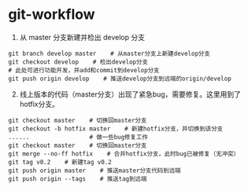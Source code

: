 # git-workflow

1. 从 master 分支新建并检出 develop 分支
```
git branch develop master    # 从master分支上新建develop分支
git checkout develop    # 检出develop分支
# 此处可进行功能开发，并add和commit到develop分支
git push origin develop    # 推送develop分支到远端的origin/develop
```
2. 线上版本的代码（master分支）出现了紧急bug，需要修复。这里用到了hotfix分支。
```
git checkout master    # 切换回master分支
git checkout -b hotfix master    # 新建hotfix分支，并切换到该分支
......                 # 做一些bug修复工作
git checkout master    # 切换回master分支
git merge --no-ff hotfix    # 合并hotfix分支，此时bug已被修复（无冲突）
git tag v0.2    # 新建tag v0.2
git push origin master    # 推送master分支代码到远端
git push origin --tags    # 推送tag到远端
```
